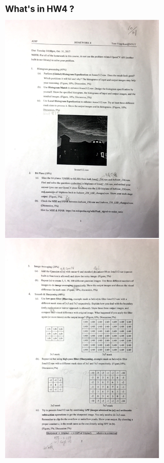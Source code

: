 # What's in HW4 ?
![What's in HW4](https://github.com/AndyTaiwan/Advanced-Digital-Image-Process/blob/master/HW4_106318025/ADIP_HW4_1.jpg)
![What's in HW4](https://github.com/AndyTaiwan/Advanced-Digital-Image-Process/blob/master/HW4_106318025/ADIP_HW4_2.jpg)
